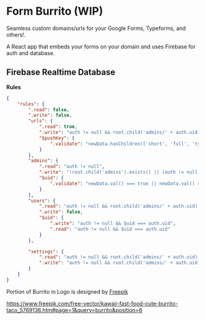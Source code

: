 # Form Burrito (WIP)

Seamless custom domains/urls for your Google Forms, Typeforms, and others!.

A React app that embeds your forms on your domain and uses Firebase for auth and database.

## Firebase Realtime Database

**Rules**

```json
{
	"rules": {
		".read": false,
		".write": false,
		"urls": {
			".read": true,
			".write": "auth != null && root.child('admins/' + auth.uid).exists() && root.child('admins/' + auth.uid).val() === true",
			"$pushKey": {
				".validate": "newData.hasChildren(['short', 'full', 'type', 'time'])"
			}
		},
		"admins": {
			".read": "auth != null",
			".write": "!root.child('admins').exists() || (auth != null && root.child('admins/' + auth.uid).exists() && root.child('admins/' + auth.uid).val() === true)",
			"$uid": {
				".validate": "newData.val() === true || newData.val() === false"
			}
		},
		"users": {
			".read": "auth != null && root.child('admins/' + auth.uid).exists() && root.child('admins/' + auth.uid).val() === true",
			".write": false,
			"$uid": {
				".write": "auth != null && $uid === auth.uid",
				".read": "auth != null && $uid === auth.uid"
			}
		},

		"settings": {
			".read": "auth != null && root.child('admins/' + auth.uid).exists() && root.child('admins/' + auth.uid).val() === true",
			".write": "auth != null && root.child('admins/' + auth.uid).exists() && root.child('admins/' + auth.uid).val() === true"
		}
	}
}
```

Portion of Burrito in Logo is designed by [Freepik](www.freepik.com)

https://www.freepik.com/free-vector/kawaii-fast-food-cute-burrito-taco_5769136.htm#page=1&query=burrito&position=6

